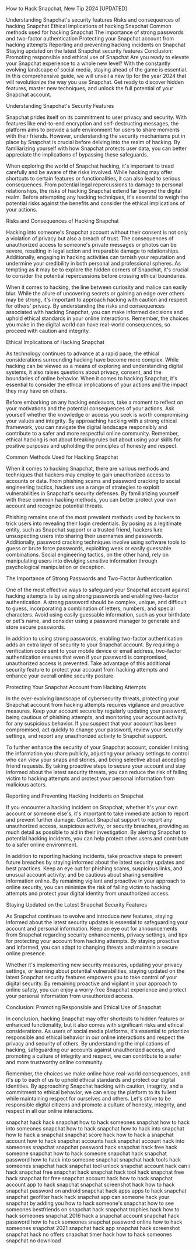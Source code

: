How to Hack Snapchat, New Tip 2024 [UPDATED]

Understanding Snapchat's security features
Risks and consequences of hacking Snapchat
Ethical implications of hacking Snapchat
Common methods used for hacking Snapchat
The importance of strong passwords and two-factor authentication
Protecting your Snapchat account from hacking attempts
Reporting and preventing hacking incidents on Snapchat
Staying updated on the latest Snapchat security features
Conclusion: Promoting responsible and ethical use of Snapchat
Are you ready to elevate your Snapchat experience to a whole new level? With the constantly evolving landscape of social media, staying ahead of the game is essential. In this comprehensive guide, we will unveil a new tip for the year 2024 that will revolutionize the way you use Snapchat. Get ready to discover hidden features, master new techniques, and unlock the full potential of your Snapchat account.

Understanding Snapchat's Security Features

Snapchat prides itself on its commitment to user privacy and security. With features like end-to-end encryption and self-destructing messages, the platform aims to provide a safe environment for users to share moments with their friends. However, understanding the security mechanisms put in place by Snapchat is crucial before delving into the realm of hacking. By familiarizing yourself with how Snapchat protects user data, you can better appreciate the implications of bypassing these safeguards.

When exploring the world of Snapchat hacking, it's important to tread carefully and be aware of the risks involved. While hacking may offer shortcuts to certain features or functionalities, it can also lead to serious consequences. From potential legal repercussions to damage to personal relationships, the risks of hacking Snapchat extend far beyond the digital realm. Before attempting any hacking techniques, it's essential to weigh the potential risks against the benefits and consider the ethical implications of your actions.

Risks and Consequences of Hacking Snapchat

Hacking into someone's Snapchat account without their consent is not only a violation of privacy but also a breach of trust. The consequences of unauthorized access to someone's private messages or photos can be severe, resulting in legal action and irreparable damage to relationships. Additionally, engaging in hacking activities can tarnish your reputation and undermine your credibility in both personal and professional spheres. As tempting as it may be to explore the hidden corners of Snapchat, it's crucial to consider the potential repercussions before crossing ethical boundaries.

When it comes to hacking, the line between curiosity and malice can easily blur. While the allure of uncovering secrets or gaining an edge over others may be strong, it's important to approach hacking with caution and respect for others' privacy. By understanding the risks and consequences associated with hacking Snapchat, you can make informed decisions and uphold ethical standards in your online interactions. Remember, the choices you make in the digital world can have real-world consequences, so proceed with caution and integrity.

Ethical Implications of Hacking Snapchat

As technology continues to advance at a rapid pace, the ethical considerations surrounding hacking have become more complex. While hacking can be viewed as a means of exploring and understanding digital systems, it also raises questions about privacy, consent, and the boundaries of online behavior. When it comes to hacking Snapchat, it's essential to consider the ethical implications of your actions and the impact they may have on others.

Before embarking on any hacking endeavors, take a moment to reflect on your motivations and the potential consequences of your actions. Ask yourself whether the knowledge or access you seek is worth compromising your values and integrity. By approaching hacking with a strong ethical framework, you can navigate the digital landscape responsibly and contribute to a safer and more respectful online community. Remember, ethical hacking is not about breaking rules but about using your skills for positive purposes and upholding the principles of honesty and respect.

Common Methods Used for Hacking Snapchat

When it comes to hacking Snapchat, there are various methods and techniques that hackers may employ to gain unauthorized access to accounts or data. From phishing scams and password cracking to social engineering tactics, hackers use a range of strategies to exploit vulnerabilities in Snapchat's security defenses. By familiarizing yourself with these common hacking methods, you can better protect your own account and recognize potential threats.

Phishing remains one of the most prevalent methods used by hackers to trick users into revealing their login credentials. By posing as a legitimate entity, such as Snapchat support or a trusted friend, hackers lure unsuspecting users into sharing their usernames and passwords. Additionally, password cracking techniques involve using software tools to guess or brute force passwords, exploiting weak or easily guessable combinations. Social engineering tactics, on the other hand, rely on manipulating users into divulging sensitive information through psychological manipulation or deception.

The Importance of Strong Passwords and Two-Factor Authentication

One of the most effective ways to safeguard your Snapchat account against hacking attempts is by using strong passwords and enabling two-factor authentication. A strong password should be complex, unique, and difficult to guess, incorporating a combination of letters, numbers, and special characters. Avoid using easily guessable information, such as your birthdate or pet's name, and consider using a password manager to generate and store secure passwords.

In addition to using strong passwords, enabling two-factor authentication adds an extra layer of security to your Snapchat account. By requiring a verification code sent to your mobile device or email address, two-factor authentication ensures that even if your password is compromised, unauthorized access is prevented. Take advantage of this additional security feature to protect your account from hacking attempts and enhance your overall online security posture.

Protecting Your Snapchat Account from Hacking Attempts

In the ever-evolving landscape of cybersecurity threats, protecting your Snapchat account from hacking attempts requires vigilance and proactive measures. Keep your account secure by regularly updating your password, being cautious of phishing attempts, and monitoring your account activity for any suspicious behavior. If you suspect that your account has been compromised, act quickly to change your password, review your security settings, and report any unauthorized activity to Snapchat support.

To further enhance the security of your Snapchat account, consider limiting the information you share publicly, adjusting your privacy settings to control who can view your snaps and stories, and being selective about accepting friend requests. By taking proactive steps to secure your account and stay informed about the latest security threats, you can reduce the risk of falling victim to hacking attempts and protect your personal information from malicious actors.

Reporting and Preventing Hacking Incidents on Snapchat

If you encounter a hacking incident on Snapchat, whether it's your own account or someone else's, it's important to take immediate action to report and prevent further damage. Contact Snapchat support to report any unauthorized access, suspicious activity, or security breaches, providing as much detail as possible to aid in their investigation. By alerting Snapchat to potential hacking incidents, you can help protect other users and contribute to a safer online environment.

In addition to reporting hacking incidents, take proactive steps to prevent future breaches by staying informed about the latest security updates and best practices. Keep an eye out for phishing scams, suspicious links, and unusual account activity, and be cautious about sharing sensitive information online. By remaining vigilant and proactive in your approach to online security, you can minimize the risk of falling victim to hacking attempts and protect your digital identity from unauthorized access.

Staying Updated on the Latest Snapchat Security Features

As Snapchat continues to evolve and introduce new features, staying informed about the latest security updates is essential to safeguarding your account and personal information. Keep an eye out for announcements from Snapchat regarding security enhancements, privacy settings, and tips for protecting your account from hacking attempts. By staying proactive and informed, you can adapt to changing threats and maintain a secure online presence.

Whether it's implementing new security measures, updating your privacy settings, or learning about potential vulnerabilities, staying updated on the latest Snapchat security features empowers you to take control of your digital security. By remaining proactive and vigilant in your approach to online safety, you can enjoy a worry-free Snapchat experience and protect your personal information from unauthorized access.

Conclusion: Promoting Responsible and Ethical Use of Snapchat

In conclusion, hacking Snapchat may offer shortcuts to hidden features or enhanced functionality, but it also comes with significant risks and ethical considerations. As users of social media platforms, it's essential to prioritize responsible and ethical behavior in our online interactions and respect the privacy and security of others. By understanding the implications of hacking, safeguarding our accounts against unauthorized access, and promoting a culture of integrity and respect, we can contribute to a safer and more trustworthy online community.

Remember, the choices we make online have real-world consequences, and it's up to each of us to uphold ethical standards and protect our digital identities. By approaching Snapchat hacking with caution, integrity, and a commitment to ethical behavior, we can enjoy the platform to its fullest while maintaining respect for ourselves and others. Let's strive to be responsible digital citizens and promote a culture of honesty, integrity, and respect in all our online interactions.

snapchat hack hack snapchat how to hack someones snapchat how to hack into someones snapchat how to hack snapchat how to hack into snapchat how to hack a snapchat snapchat score hack how to hack a snapchat account how to hack snapchat accounts hack snapchat account hack into someones snapchat snapchat password hack snapchat hack free hack someone snapchat how to hack someone snapchat hack snapchat password how to hack into someone snapchat snapchat hack tools hack someones snapchat hack snapchat tool unlock snapchat account hack can i hack snapchat free snapchat hack snapchat hack tool hack snapchat free hack snapchat for free snapchat account hack how to hack snapchat account app to hack snapchat snapchat screenshot hack how to hack snapchat password on android snapchat hack apps apps to hack snapchat snapchat geofilter hack hack snapchat app can someone hack your snapchat by adding you how to hack someone's snapchat how to see someones bestfriends on snapchat hack snapchat trophies hack how to hack someones snapchat 2016 hack a snapchat account snapchat hack password how to hack someones snapchat password online how to hack someones snapchat 2021 snapchat hack app snapchat hack screenshot snapchat hack no offers snapchat timer hack how to hack someones snapchat no download
